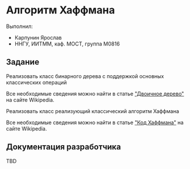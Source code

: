 # Алгоритм Хаффмана

Выполнил:

 - Карпунин Ярослав
 - ННГУ, ИИТММ, каф. МОСТ, группа М0816

## Задание

Реализовать класс бинарного дерева с поддержкой основных классических операций

Все необходимые сведения можно найти в статье
["Двоичное дерево"][binaryTree] на сайте Wikipedia.

Реализовать класс реализующий классический алгоритм Хаффмана

Все необходимые сведения можно найти в статье
["Код Хаффмана"][haffman] на сайте Wikipedia.

## Документация разработчика

TBD

<!-- LINKS -->

[binaryTree]: https://ru.wikipedia.org/wiki/%D0%94%D0%B2%D0%BE%D0%B8%D1%87%D0%BD%D0%BE%D0%B5_%D0%B4%D0%B5%D1%80%D0%B5%D0%B2%D0%BE

[haffman]: https://ru.wikipedia.org/wiki/%D0%9A%D0%BE%D0%B4_%D0%A5%D0%B0%D1%84%D1%84%D0%BC%D0%B0%D0%BD%D0%B0
